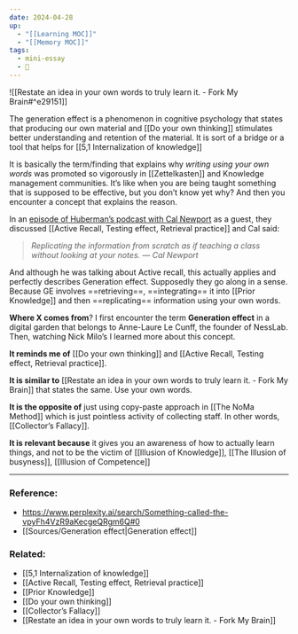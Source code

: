 ```yaml
---
date: 2024-04-28
up:
  - "[[Learning MOC]]"
  - "[[Memory MOC]]"
tags:
  - mini-essay
  - 🌳
---
```

![[Restate an idea in your own words to truly learn it. - Fork My Brain#^e29151]]

The generation effect is a phenomenon in cognitive psychology that states that producing our own material and [[Do your own thinking]] stimulates better understanding and retention of the material. It is sort of a bridge or a tool that helps for [[5,1 Internalization of knowledge]]

It is basically the term/finding that explains why *writing using your own words* was promoted so vigorously in [[Zettelkasten]] and Knowledge management communities. It’s like when you are being taught something that is supposed to be effective, but you don’t know yet why? And then you encounter a concept that explains the reason.

In an [episode of Huberman’s podcast with Cal Newport](https://youtu.be/mzexJPoXBCM?si=elvZi__jDBwixVDU) as a guest, they discussed [[Active Recall, Testing effect, Retrieval practice]] and Cal said: 

>*Replicating the information from scratch as if teaching a class without looking at your notes. — Cal Newport*

And although he was talking about Active recall, this actually applies and perfectly describes Generation effect. Supposedly they go along in a sense. Because GE involves ==retrieving==, ==integrating== it into [[Prior Knowledge]] and then ==replicating== information using your own words.

**Where X comes from**? I first encounter the term **Generation effect** in a digital garden that belongs to Anne-Laure Le Cunff, the founder of NessLab. Then, watching Nick Milo’s I learned more about this concept.


**It reminds me of** [[Do your own thinking]] and [[Active Recall, Testing effect, Retrieval practice]].

**It is similar to** [[Restate an idea in your own words to truly learn it. - Fork My Brain]] that states the same. Use your own words.

**It is the opposite of** just using copy-paste approach in [[The NoMa Method]] which is just pointless activity of collecting staff. In other words, [[Collector’s Fallacy]].

**It is relevant because** it gives you an awareness of how to actually learn things, and not to be the victim of [[Illusion of Knowledge]], [[The Illusion of busyness]], [[Illusion of Competence]]


---
### Reference:
- https://www.perplexity.ai/search/Something-called-the-vpyFh4VzR9aKecgeQRgm6Q#0
- [[Sources/Generation effect|Generation effect]]

### Related:
- [[5,1 Internalization of knowledge]]
- [[Active Recall, Testing effect, Retrieval practice]]
- [[Prior Knowledge]]
- [[Do your own thinking]]
- [[Collector’s Fallacy]]
- [[Restate an idea in your own words to truly learn it. - Fork My Brain]]